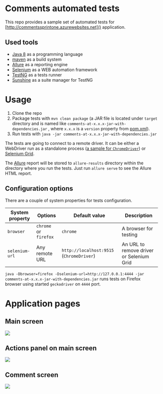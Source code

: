 # Comments automated tests
This repo provides a sample set of automated tests for [http://commentssprintone.azurewebsites.net]() application.

## Used tools
- [Java 8](http://www.oracle.com/technetwork/java/javase/overview/java8-2100321.html) as a programming language
- [maven](https://maven.apache.org) as a build system
- [Allure](http://allure.qatools.ru) as a reporting engine
- [Selenium](https://www.seleniumhq.org) as a WEB automation framework
- [TestNG](http://testng.org/doc/) as a tests runner
- [Sunshine](https://github.com/tatools/sunshine/) as a suite manager for TestNG

# Usage
1. Clone the repo
2. Package tests  with `mvn clean package` (a JAR file is located under `target` directory and is named like `comments-at-x.x.x-jar-with-dependencies.jar` , where `x.x.x` is a `version` property from [pom.xml](pom.xml)).
3. Run tests with `java -jar comments-at-x.x.x-jar-with-dependencies.jar`

The tests are going to connect to a remote driver. It can be either a WebDriver run as a 
 standalone process ([a sample for `ChromeDriver`](https://github.com/SeleniumHQ/selenium/wiki/ChromeDriver#running-chromedriver-as-a-standalone-process)) or [Selenium Grid](https://www.seleniumhq.org/docs/07_selenium_grid.jsp).

The [Allure](http://allure.qatools.ru) report will be stored to `allure-results` directory within the directory where you run the tests. Just run `allure serve` to see the Allure HTML report.

## Configuration options
There are a couple of system properties for tests configuration.

System property | Options | Default value | Description
---|---|---|---
`browser` | `chrome` or `firefox` | `chrome` | A browser for testing
`selenium-url` | Any remote URL | `http://localhost:9515` (`ChromeDriver`) | An URL to remove driver or Selenium Grid


`java -Dbrowser=firefox -Dselenium-url=http://127.0.0.1:4444 -jar comments-at-x.x.x-jar-with-dependencies.jar` runs tests on Firefox browser using started `geckodriver` on `4444` port.

# Application pages
## Main screen
![](docs/pages/main-page.png)

## Actions panel on main screen
![](docs/pages/actions-panel.png)

## Comment screen
![](docs/pages/comment.png)
